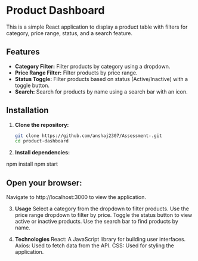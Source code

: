 # Product Dashboard

This is a simple React application to display a product table with filters for category, price range, status, and a search feature.

## Features

- **Category Filter:** Filter products by category using a dropdown.
- **Price Range Filter:** Filter products by price range.
- **Status Toggle:** Filter products based on status (Active/Inactive) with a toggle button.
- **Search:** Search for products by name using a search bar with an icon.

## Installation

1. **Clone the repository:**

   ```bash
   git clone https://github.com/anshaj2307/Assessment-.git
   cd product-dashboard

2. **Install dependencies:**

npm install
npm start


## Open your browser:

Navigate to http://localhost:3000 to view the application.

3. **Usage**
Select a category from the dropdown to filter products.
Use the price range dropdown to filter by price.
Toggle the status button to view active or inactive products.
Use the search bar to find products by name.

4. **Technologies**
React: A JavaScript library for building user interfaces.
Axios: Used to fetch data from the API.
CSS: Used for styling the application.